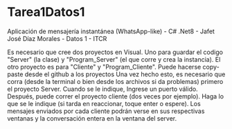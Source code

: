 # Tarea1Datos1
Aplicación de mensajería instantánea (WhatsApp-like) - C# .Net8 - Jafet José Díaz Morales - Datos 1 - ITCR

Es necesario que cree dos proyectos en Visual. Uno para guardar el codigo "Server" (la clase) y "Program_Server" (el que corre y crea la instancia). 
El otro proyecto es para "Cliente" y "Program_Cliente". 
Puede hacerse copy-paste desde el github a los proyectos
Una vez hecho esto, es necesario que corra (desde la terminal o bien desde los archivos si da problemas) primero el proyecto Server. Cuando se le indique, Ingrese un puerto válido.
Después, puede correr el proyecto cliente (dos veces por ejemplo). Haga lo que se le indique (si tarda en reaccionar, toque enter o espere). 
Los mensajes enviados por cada cliente podrán verse en sus respectivas ventanas y la conversación entera en la ventana del server.
